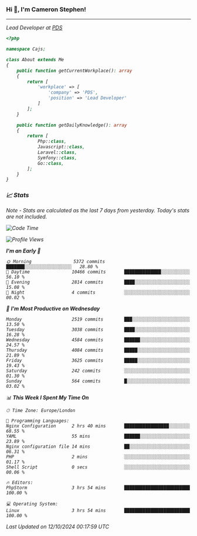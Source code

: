 ### Hi 👋, I'm Cameron Stephen!
<hr>
<p><em>Lead Developer at <a href="https://prindatasolutions.co.uk">PDS</a></p>


```php
<?php

namespace Cajs;

class About extends Me
{
    public function getCurrentWorkplace(): array
    {
        return [
            'workplace' => [
                'company' => 'PDS',
                'position' => 'Lead Developer'
            ]
        ];
    }

    public function getDailyKnowledge(): array
    {
        return [
            Php::class,
            Javascript::class,
            Laravel::class,
            Symfony::class,
            Go::class,
        ];
    }
}
```

### 📈 Stats
<p><em>Note - Stats are calculated as the last 7 days from yesterday. Today's stats are not included.</em></p>


<!--START_SECTION:waka-->
![Code Time](http://img.shields.io/badge/Code%20Time-3%2C999%20hrs%2013%20mins-blue)

![Profile Views](http://img.shields.io/badge/Profile%20Views-0-blue)

**I'm an Early 🐤** 

```text
🌞 Morning                5372 commits        ███████░░░░░░░░░░░░░░░░░░   28.80 % 
🌆 Daytime                10466 commits       ██████████████░░░░░░░░░░░   56.10 % 
🌃 Evening                2814 commits        ████░░░░░░░░░░░░░░░░░░░░░   15.08 % 
🌙 Night                  4 commits           ░░░░░░░░░░░░░░░░░░░░░░░░░   00.02 % 
```
📅 **I'm Most Productive on Wednesday** 

```text
Monday                   2519 commits        ███░░░░░░░░░░░░░░░░░░░░░░   13.50 % 
Tuesday                  3038 commits        ████░░░░░░░░░░░░░░░░░░░░░   16.28 % 
Wednesday                4584 commits        ██████░░░░░░░░░░░░░░░░░░░   24.57 % 
Thursday                 4084 commits        █████░░░░░░░░░░░░░░░░░░░░   21.89 % 
Friday                   3625 commits        █████░░░░░░░░░░░░░░░░░░░░   19.43 % 
Saturday                 242 commits         ░░░░░░░░░░░░░░░░░░░░░░░░░   01.30 % 
Sunday                   564 commits         █░░░░░░░░░░░░░░░░░░░░░░░░   03.02 % 
```


📊 **This Week I Spent My Time On** 

```text
🕑︎ Time Zone: Europe/London

💬 Programming Languages: 
Nginx Configuration      2 hrs 40 mins       █████████████████░░░░░░░░   68.55 % 
YAML                     55 mins             ██████░░░░░░░░░░░░░░░░░░░   23.89 % 
Nginx configuration file 14 mins             ██░░░░░░░░░░░░░░░░░░░░░░░   06.31 % 
PHP                      2 mins              ░░░░░░░░░░░░░░░░░░░░░░░░░   01.17 % 
Shell Script             0 secs              ░░░░░░░░░░░░░░░░░░░░░░░░░   00.06 % 

🔥 Editors: 
PhpStorm                 3 hrs 54 mins       █████████████████████████   100.00 % 

💻 Operating System: 
Linux                    3 hrs 54 mins       █████████████████████████   100.00 % 
```


 Last Updated on 12/10/2024 00:17:59 UTC
<!--END_SECTION:waka-->
